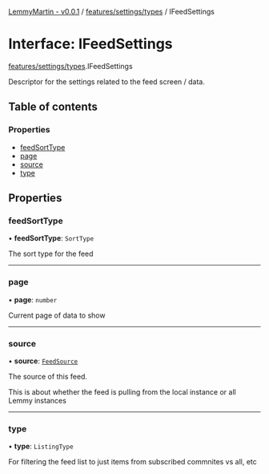 [LemmyMartin - v0.0.1](../README.md) / [features/settings/types](../modules/features_settings_types.md) / IFeedSettings

# Interface: IFeedSettings

[features/settings/types](../modules/features_settings_types.md).IFeedSettings

Descriptor for the settings related to the feed
screen / data.

## Table of contents

### Properties

- [feedSortType](features_settings_types.IFeedSettings.md#feedsorttype)
- [page](features_settings_types.IFeedSettings.md#page)
- [source](features_settings_types.IFeedSettings.md#source)
- [type](features_settings_types.IFeedSettings.md#type)

## Properties

### feedSortType

• **feedSortType**: `SortType`

The sort type for the feed

___

### page

• **page**: `number`

Current page of data to show

___

### source

• **source**: [`FeedSource`](../enums/features_settings_types.FeedSource.md)

The source of this feed.

This is about whether the feed is pulling from the local instance or
all Lemmy instances

___

### type

• **type**: `ListingType`

For filtering the feed list to just items from subscribed commnites vs all, etc
